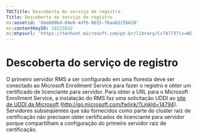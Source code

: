 ```yaml
---
TOCTitle: Descoberta do serviço de registro
Title: Descoberta do serviço de registro
ms:assetid: 'bbeb00bd-04e0-4df6-8615-76aa8125b620'
ms:contentKeyID: 18123822
ms:mtpsurl: 'https://technet.microsoft.com/pt-br/library/Cc747737(v=WS.10)'
---
```


Descoberta do serviço de registro
=================================

O primeiro servidor RMS a ser configurado em uma floresta deve ser conectado ao Microsoft Enrollment Service para fazer o registro e obter um certificado de licenciante para servidor. Para obter a URL para o Microsoft Enrollment Service, a instalação do RMS faz uma solicitação UDDI ao [site de UDDI da Microsoft](http://go.microsoft.com/fwlink/?linkid=14794) (http://go.microsoft.com/fwlink/?LinkId=14794). Servidores subseqüentes que são fornecidos como parte do cluster raiz de certificação não precisam obter certificados de licenciante para servidor porque compartilham a configuração do primeiro servidor raiz de certificação.
